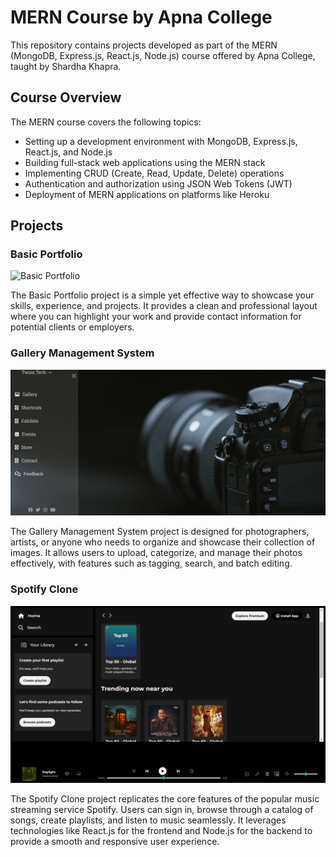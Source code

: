 # MERN Course by Apna College

This repository contains projects developed as part of the MERN (MongoDB, Express.js, React.js, Node.js) course offered by Apna College, taught by Shardha Khapra.

## Course Overview

The MERN course covers the following topics:
- Setting up a development environment with MongoDB, Express.js, React.js, and Node.js
- Building full-stack web applications using the MERN stack
- Implementing CRUD (Create, Read, Update, Delete) operations
- Authentication and authorization using JSON Web Tokens (JWT)
- Deployment of MERN applications on platforms like Heroku

## Projects

### Basic Portfolio

![Basic Portfolio](link_to_image)

The Basic Portfolio project is a simple yet effective way to showcase your skills, experience, and projects. It provides a clean and professional layout where you can highlight your work and provide contact information for potential clients or employers.

### Gallery Management System

![Gallery Management System](https://github.com/Targetwins/Full-Stack---Development-MERN-/blob/change/assets/phtography.png)

The Gallery Management System project is designed for photographers, artists, or anyone who needs to organize and showcase their collection of images. It allows users to upload, categorize, and manage their photos effectively, with features such as tagging, search, and batch editing.

### Spotify Clone

![Spotify Clone](https://github.com/Targetwins/Full-Stack---Development-MERN-/blob/change/assets/Spotify.png)

The Spotify Clone project replicates the core features of the popular music streaming service Spotify. Users can sign in, browse through a catalog of songs, create playlists, and listen to music seamlessly. It leverages technologies like React.js for the frontend and Node.js for the backend to provide a smooth and responsive user experience.
